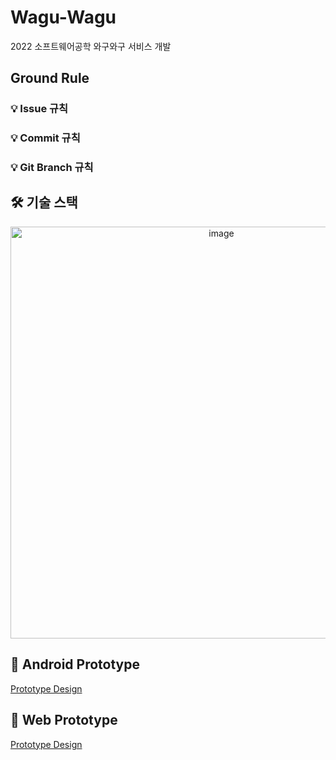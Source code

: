 # Wagu-Wagu

2022 소프트웨어공학 와구와구 서비스 개발

##  Ground Rule

### 💡 Issue 규칙

### 💡 Commit 규칙

### 💡 Git Branch 규칙

## 🛠 기술 스택

<div align="center"><img width="659" alt="image" src="https://user-images.githubusercontent.com/59442344/166192302-921c6c61-67d6-46b6-9bae-24fbc91e1bda.png"></div>


## 📱 Android Prototype

[Prototype Design](https://www.figma.com/file/HkgCXpSbsTP60AWGrMhECy/Android)

## 📱 Web Prototype

[Prototype Design](https://www.figma.com/file/I2RLOAGBezPEiVxfJfUhTw/Web?node-id=0%3A1)
